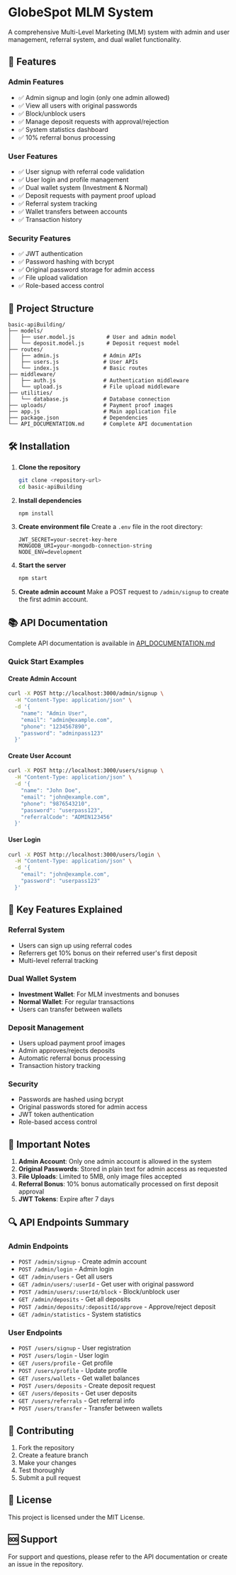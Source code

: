 # GlobeSpot MLM System

A comprehensive Multi-Level Marketing (MLM) system with admin and user management, referral system, and dual wallet functionality.

## 🚀 Features

### Admin Features
- ✅ Admin signup and login (only one admin allowed)
- ✅ View all users with original passwords
- ✅ Block/unblock users
- ✅ Manage deposit requests with approval/rejection
- ✅ System statistics dashboard
- ✅ 10% referral bonus processing

### User Features
- ✅ User signup with referral code validation
- ✅ User login and profile management
- ✅ Dual wallet system (Investment & Normal)
- ✅ Deposit requests with payment proof upload
- ✅ Referral system tracking
- ✅ Wallet transfers between accounts
- ✅ Transaction history

### Security Features
- ✅ JWT authentication
- ✅ Password hashing with bcrypt
- ✅ Original password storage for admin access
- ✅ File upload validation
- ✅ Role-based access control

## 📁 Project Structure

```
basic-apiBuilding/
├── models/
│   ├── user.model.js          # User and admin model
│   └── deposit.model.js       # Deposit request model
├── routes/
│   ├── admin.js              # Admin APIs
│   ├── users.js              # User APIs
│   └── index.js              # Basic routes
├── middleware/
│   ├── auth.js               # Authentication middleware
│   └── upload.js             # File upload middleware
├── utilities/
│   └── database.js           # Database connection
├── uploads/                  # Payment proof images
├── app.js                    # Main application file
├── package.json              # Dependencies
└── API_DOCUMENTATION.md      # Complete API documentation
```

## 🛠️ Installation

1. **Clone the repository**
   ```bash
   git clone <repository-url>
   cd basic-apiBuilding
   ```

2. **Install dependencies**
   ```bash
   npm install
   ```

3. **Create environment file**
   Create a `.env` file in the root directory:
   ```
   JWT_SECRET=your-secret-key-here
   MONGODB_URI=your-mongodb-connection-string
   NODE_ENV=development
   ```

4. **Start the server**
   ```bash
   npm start
   ```

5. **Create admin account**
   Make a POST request to `/admin/signup` to create the first admin account.

## 📚 API Documentation

Complete API documentation is available in [API_DOCUMENTATION.md](./API_DOCUMENTATION.md)

### Quick Start Examples

#### Create Admin Account
```bash
curl -X POST http://localhost:3000/admin/signup \
  -H "Content-Type: application/json" \
  -d '{
    "name": "Admin User",
    "email": "admin@example.com",
    "phone": "1234567890",
    "password": "adminpass123"
  }'
```

#### Create User Account
```bash
curl -X POST http://localhost:3000/users/signup \
  -H "Content-Type: application/json" \
  -d '{
    "name": "John Doe",
    "email": "john@example.com",
    "phone": "9876543210",
    "password": "userpass123",
    "referralCode": "ADMIN123456"
  }'
```

#### User Login
```bash
curl -X POST http://localhost:3000/users/login \
  -H "Content-Type: application/json" \
  -d '{
    "email": "john@example.com",
    "password": "userpass123"
  }'
```

## 🔧 Key Features Explained

### Referral System
- Users can sign up using referral codes
- Referrers get 10% bonus on their referred user's first deposit
- Multi-level referral tracking

### Dual Wallet System
- **Investment Wallet**: For MLM investments and bonuses
- **Normal Wallet**: For regular transactions
- Users can transfer between wallets

### Deposit Management
- Users upload payment proof images
- Admin approves/rejects deposits
- Automatic referral bonus processing
- Transaction history tracking

### Security
- Passwords are hashed using bcrypt
- Original passwords stored for admin access
- JWT token authentication
- Role-based access control

## 🚨 Important Notes

1. **Admin Account**: Only one admin account is allowed in the system
2. **Original Passwords**: Stored in plain text for admin access as requested
3. **File Uploads**: Limited to 5MB, only image files accepted
4. **Referral Bonus**: 10% bonus automatically processed on first deposit approval
5. **JWT Tokens**: Expire after 7 days

## 🔍 API Endpoints Summary

### Admin Endpoints
- `POST /admin/signup` - Create admin account
- `POST /admin/login` - Admin login
- `GET /admin/users` - Get all users
- `GET /admin/users/:userId` - Get user with original password
- `POST /admin/users/:userId/block` - Block/unblock user
- `GET /admin/deposits` - Get all deposits
- `POST /admin/deposits/:depositId/approve` - Approve/reject deposit
- `GET /admin/statistics` - System statistics

### User Endpoints
- `POST /users/signup` - User registration
- `POST /users/login` - User login
- `GET /users/profile` - Get profile
- `POST /users/profile` - Update profile
- `GET /users/wallets` - Get wallet balances
- `POST /users/deposits` - Create deposit request
- `GET /users/deposits` - Get user deposits
- `GET /users/referrals` - Get referral info
- `POST /users/transfer` - Transfer between wallets

## 🤝 Contributing

1. Fork the repository
2. Create a feature branch
3. Make your changes
4. Test thoroughly
5. Submit a pull request

## 📄 License

This project is licensed under the MIT License.

## 🆘 Support

For support and questions, please refer to the API documentation or create an issue in the repository.
